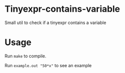 # Tinyexpr-contains-variable
Small util to check if a tinyexpr contains a variable

# Usage
Run `make` to compile.

Run `example.out "50*x"` to see an example
